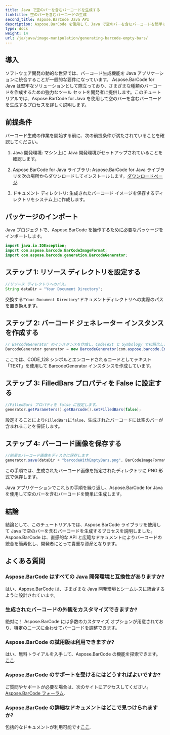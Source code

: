 ```yaml
---
title: Java で空のバーを含むバーコードを生成する
linktitle: 空のバーを含むバーコードの生成
second_title: Aspose.BarCode Java API
description: Aspose.BarCode を使用して、Java で空のバーを含むバーコードを簡単に生成します。外観をカスタマイズし、シームレスに統合します。今すぐチュートリアルを見てみましょう!
type: docs
weight: 14
url: /ja/java/image-manipulation/generating-barcode-empty-bars/
---
```


## 導入

ソフトウェア開発の動的な世界では、バーコード生成機能を Java アプリケーションに統合することが一般的な要件になっています。 Aspose.BarCode for Java は堅牢なソリューションとして際立っており、さまざまな種類のバーコードを作成するための強力なツール セットを開発者に提供します。このチュートリアルでは、Aspose.BarCode for Java を使用して空のバーを含むバーコードを生成するプロセスを詳しく説明します。

## 前提条件

バーコード生成の作業を開始する前に、次の前提条件が満たされていることを確認してください。

1. Java 開発環境: マシン上に Java 開発環境がセットアップされていることを確認します。

2.  Aspose.BarCode for Java ライブラリ: Aspose.BarCode for Java ライブラリを次の場所からダウンロードしてインストールします。[ダウンロードページ](https://releases.aspose.com/barcode/java/).

3. ドキュメント ディレクトリ: 生成されたバーコード イメージを保存するディレクトリをシステム上に作成します。

## パッケージのインポート

Java プロジェクトで、Aspose.BarCode を操作するために必要なパッケージをインポートします。

```java
import java.io.IOException;
import com.aspose.barcode.BarCodeImageFormat;
import com.aspose.barcode.generation.BarcodeGenerator;
```

## ステップ 1: リソース ディレクトリを設定する

```java
//リソース ディレクトリへのパス。
String dataDir = "Your Document Directory";
```

交換する`"Your Document Directory"`ドキュメントディレクトリへの実際のパスを置き換えます。

## ステップ 2: バーコード ジェネレーター インスタンスを作成する

```java
// BarcodeGenerator のインスタンスを作成し、CodeText と Symbology で初期化します。
BarcodeGenerator generator = new BarcodeGenerator(com.aspose.barcode.EncodeTypes.CODE_128, "TEXT");
```

ここでは、CODE_128 シンボルとエンコードされるコードとしてテキスト「TEXT」を使用して BarcodeGenerator インスタンスを作成しています。

## ステップ 3: FilledBars プロパティを False に設定する

```java
//FilledBars プロパティを false に設定します。
generator.getParameters().getBarcode().setFilledBars(false);
```

設定することにより`FilledBars`に`false`、生成されたバーコードには空のバーが含まれることを保証します。

## ステップ 4: バーコード画像を保存する

```java
//結果のバーコード画像をディスクに保存します
generator.save(dataDir + "barcodeWithEmptyBars.png", BarCodeImageFormat.PNG);
```

この手順では、生成されたバーコード画像を指定されたディレクトリに PNG 形式で保存します。

Java アプリケーションでこれらの手順を繰り返し、Aspose.BarCode for Java を使用して空のバーを含むバーコードを簡単に生成します。

## 結論

結論として、このチュートリアルでは、Aspose.BarCode ライブラリを使用して Java で空のバーを含むバーコードを生成するプロセスを説明しました。 Aspose.BarCode は、直感的な API と広範なドキュメントによりバーコードの統合を簡素化し、開発者にとって貴重な資産となります。

## よくある質問

### Aspose.BarCode はすべての Java 開発環境と互換性がありますか?
はい、Aspose.BarCode は、さまざまな Java 開発環境とシームレスに統合するように設計されています。

### 生成されたバーコードの外観をカスタマイズできますか?
絶対に！ Aspose.BarCode には多数のカスタマイズ オプションが用意されており、特定のニーズに合わせてバーコードを調整できます。

### Aspose.BarCode の試用版は利用できますか?
はい、無料トライアルを入手して、Aspose.BarCode の機能を探索できます。[ここ](https://releases.aspose.com/).

### Aspose.BarCode のサポートを受けるにはどうすればよいですか?
ご質問やサポートが必要な場合は、次のサイトにアクセスしてください。[Aspose.BarCode フォーラム](https://forum.aspose.com/c/barcode/13).

### Aspose.BarCode の詳細なドキュメントはどこで見つけられますか?
包括的なドキュメントが利用可能です[ここ](https://reference.aspose.com/barcode/java/).